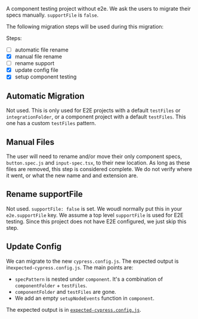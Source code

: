 A component testing project without e2e. We ask the users to migrate their specs manually. `supportFile` is `false`.

The following migration steps will be used during this migration:

Steps:

- [ ] automatic file rename
- [x] manual file rename
- [ ] rename support
- [x] update config file
- [x] setup component testing

## Automatic Migration

Not used. This is only used for E2E projects with a default `testFiles` or `integrationFolder`, or a component project with a default `testFiles`. This one has a custom `testFiles` pattern.

## Manual Files

The user will need to rename and/or move their only component specs, `button.spec.js` and `input-spec.tsx`, to their new location. As long as these files are removed, this step is considered complete. We do not verify where it went, or what the new name and and extension are.

## Rename supportFile

Not used. `supportFile: false` is set. We woudl normally put this in your `e2e.supportFile` key. We assume a top level `supportFile` is used for E2E testing. Since this project does not have E2E configured, we just skip this step.

## Update Config

We can migrate to the new `cypress.config.js`. The expected output is in`expected-cypress.config.js`. The main points are:

- `specPattern` is nested under `component`. It's a combination of `componentFolder` + `testFiles`.
- `componentFolder` and `testFiles` are gone.
- We add an empty `setupNodeEvents` function in `component`.

The expected output is in [`expected-cypress.config.js`](./expected-cypress.config.js).
